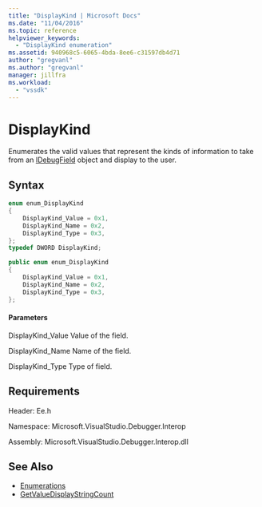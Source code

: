 ```yaml
---
title: "DisplayKind | Microsoft Docs"
ms.date: "11/04/2016"
ms.topic: reference
helpviewer_keywords:
  - "DisplayKind enumeration"
ms.assetid: 940968c5-6065-4bda-8ee6-c31597db4d71
author: "gregvanl"
ms.author: "gregvanl"
manager: jillfra
ms.workload:
  - "vssdk"
---
```

# DisplayKind
Enumerates the valid values that represent the kinds of information to take from an [IDebugField](../../../extensibility/debugger/reference/idebugfield.md) object and display to the user.

## Syntax

```cpp
enum enum_DisplayKind
{
    DisplayKind_Value = 0x1,
    DisplayKind_Name = 0x2,
    DisplayKind_Type = 0x3,
};
typedef DWORD DisplayKind;
```

```csharp
public enum enum_DisplayKind
{
    DisplayKind_Value = 0x1,
    DisplayKind_Name = 0x2,
    DisplayKind_Type = 0x3,
};
```

#### Parameters
DisplayKind_Value
Value of the field.

DisplayKind_Name
Name of the field.

DisplayKind_Type
Type of field.

## Requirements
Header: Ee.h

Namespace: Microsoft.VisualStudio.Debugger.Interop

Assembly: Microsoft.VisualStudio.Debugger.Interop.dll

## See Also
- [Enumerations](../../../extensibility/debugger/reference/enumerations-visual-studio-debugging.md)
- [GetValueDisplayStringCount](../../../extensibility/debugger/reference/ieevisualizerservice-getvaluedisplaystringcount.md)
